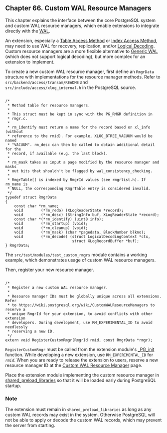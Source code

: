 ## Chapter 66. Custom WAL Resource Managers

This chapter explains the interface between the core PostgreSQL system and custom WAL resource managers, which enable extensions to integrate directly with the [WAL](wal.html "Chapter 30. Reliability and the Write-Ahead Log").

An extension, especially a [Table Access Method](tableam.html "Chapter 63. Table Access Method Interface Definition") or [Index Access Method](indexam.html "Chapter 64. Index Access Method Interface Definition"), may need to use WAL for recovery, replication, and/or [Logical Decoding](logicaldecoding.html "Chapter 49. Logical Decoding"). Custom resource managers are a more flexible alternative to [Generic WAL](generic-wal.html "Chapter 65. Generic WAL Records") (which does not support logical decoding), but more complex for an extension to implement.

To create a new custom WAL resource manager, first define an `RmgrData` structure with implementations for the resource manager methods. Refer to `src/backend/access/transam/README` and `src/include/access/xlog_internal.h` in the PostgreSQL source.

```

/*
 * Method table for resource managers.
 *
 * This struct must be kept in sync with the PG_RMGR definition in
 * rmgr.c.
 *
 * rm_identify must return a name for the record based on xl_info (without
 * reference to the rmid). For example, XLOG_BTREE_VACUUM would be named
 * "VACUUM". rm_desc can then be called to obtain additional detail for the
 * record, if available (e.g. the last block).
 *
 * rm_mask takes as input a page modified by the resource manager and masks
 * out bits that shouldn't be flagged by wal_consistency_checking.
 *
 * RmgrTable[] is indexed by RmgrId values (see rmgrlist.h). If rm_name is
 * NULL, the corresponding RmgrTable entry is considered invalid.
 */
typedef struct RmgrData
{
    const char *rm_name;
    void        (*rm_redo) (XLogReaderState *record);
    void        (*rm_desc) (StringInfo buf, XLogReaderState *record);
    const char *(*rm_identify) (uint8 info);
    void        (*rm_startup) (void);
    void        (*rm_cleanup) (void);
    void        (*rm_mask) (char *pagedata, BlockNumber blkno);
    void        (*rm_decode) (struct LogicalDecodingContext *ctx,
                              struct XLogRecordBuffer *buf);
} RmgrData;
```

The `src/test/modules/test_custom_rmgrs` module contains a working example, which demonstrates usage of custom WAL resource managers.

Then, register your new resource manager.

```

/*
 * Register a new custom WAL resource manager.
 *
 * Resource manager IDs must be globally unique across all extensions. Refer
 * to https://wiki.postgresql.org/wiki/CustomWALResourceManagers to reserve a
 * unique RmgrId for your extension, to avoid conflicts with other extension
 * developers. During development, use RM_EXPERIMENTAL_ID to avoid needlessly
 * reserving a new ID.
 */
extern void RegisterCustomRmgr(RmgrId rmid, const RmgrData *rmgr);
```

`RegisterCustomRmgr` must be called from the extension module's [\_PG\_init](xfunc-c.html#XFUNC-C-DYNLOAD "38.10.1. Dynamic Loading") function. While developing a new extension, use `RM_EXPERIMENTAL_ID` for *`rmid`*. When you are ready to release the extension to users, reserve a new resource manager ID at the [Custom WAL Resource Manager](https://wiki.postgresql.org/wiki/CustomWALResourceManagers) page.

Place the extension module implementing the custom resource manager in [shared\_preload\_libraries](runtime-config-client.html#GUC-SHARED-PRELOAD-LIBRARIES) so that it will be loaded early during PostgreSQL startup.

### Note

The extension must remain in `shared_preload_libraries` as long as any custom WAL records may exist in the system. Otherwise PostgreSQL will not be able to apply or decode the custom WAL records, which may prevent the server from starting.